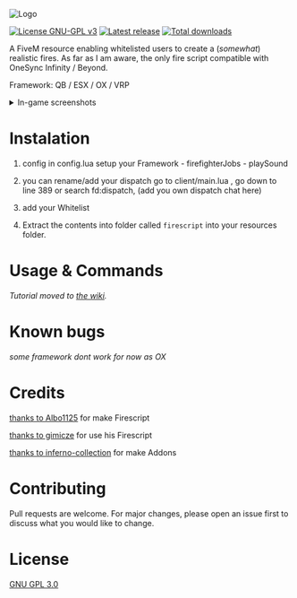 ![Logo](https://i.imgur.com/lKBSPoC.png)

[![License GNU-GPL v3](https://img.shields.io/github/license/gimicze/firescript?style=for-the-badge)](https://github.com/gimicze/firescript/blob/master/LICENSE "License")
[![Latest release](https://img.shields.io/github/v/release/gimicze/firescript?style=for-the-badge)](https://github.com/gimicze/firescript/releases/latest "Latest release")
[![Total downloads](https://img.shields.io/github/downloads/gimicze/firescript/total?style=for-the-badge)](https://github.com/gimicze/firescript/releases/latest "Total downloads")

A FiveM resource enabling whitelisted users to create a (*somewhat*) realistic fires. As far as I am aware, the only fire script compatible with OneSync Infinity / Beyond.

Framework: QB / ESX / OX / VRP

<details>
<summary>In-game screenshots</summary>

![Example fire](https://i.imgur.com/XOLJN7v.png "Example fire")
![Example fire](https://i.imgur.com/IYmE6qn.png)
</details>

# Instalation
1. config in config.lua setup your Framework - firefighterJobs - playSound

2. you can rename/add your dispatch go to client/main.lua , go down to line 389 or search fd:dispatch, (add you own dispatch chat here)

3. add your Whitelist

4. Extract the contents into folder called `firescript` into your resources folder.

# Usage & Commands

*Tutorial moved to [the wiki](https://github.com/gimicze/firescript/wiki).*

# Known bugs
*some framework dont work for now as OX*

# Credits
[thanks to Albo1125](https://github.com/Albo1125/FireScript) for make Firescript

[thanks to gimicze](https://github.com/gimicze/firescript) for use his Firescript

[thanks to inferno-collection](https://github.com/inferno-collection) for make Addons

# Contributing
Pull requests are welcome. For major changes, please open an issue first to discuss what you would like to change.

# License
[GNU GPL 3.0](https://github.com/gimicze/firescript/blob/main/LICENSE)
